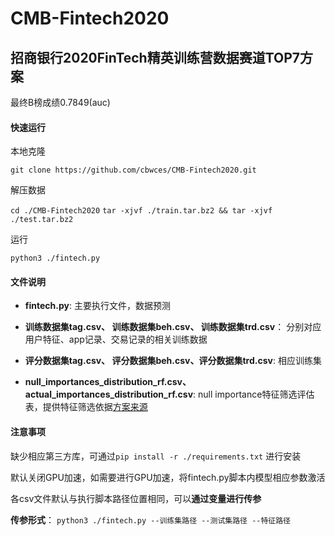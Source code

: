 # CMB-Fintech2020
## 招商银行2020FinTech精英训练营数据赛道TOP7方案

最终B榜成绩0.7849(auc)

#### 快速运行

本地克隆

`git clone https://github.com/cbwces/CMB-Fintech2020.git`

解压数据

`cd ./CMB-Fintech2020`
`tar -xjvf ./train.tar.bz2 && tar -xjvf ./test.tar.bz2`

运行

`python3 ./fintech.py`

#### 文件说明

- **fintech.py**: 主要执行文件，数据预测

- **训练数据集tag.csv、 训练数据集beh.csv、 训练数据集trd.csv**： 分别对应用户特征、app记录、交易记录的相关训练数据

- **评分数据集tag.csv、 评分数据集beh.csv、评分数据集trd.csv**:  相应训练集

- **null_importances_distribution_rf.csv、 actual_importances_distribution_rf.csv**: null importance特征筛选评估表，提供特征筛选依据[方案来源](https://www.kaggle.com/ogrellier/feature-selection-with-null-importances)

#### 注意事项

缺少相应第三方库，可通过`pip install -r ./requirements.txt` 进行安装

默认关闭GPU加速，如需要进行GPU加速，将fintech.py脚本内模型相应参数激活

各csv文件默认与执行脚本路径位置相同，可以**通过变量进行传参**

**传参形式**： `python3 ./fintech.py --训练集路径 --测试集路径 --特征路径`
